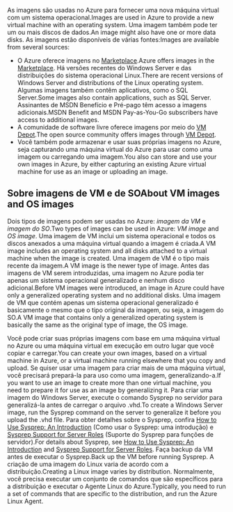 

<span data-ttu-id="276e5-101">As imagens são usadas no Azure para fornecer uma nova máquina virtual com um sistema operacional.</span><span class="sxs-lookup"><span data-stu-id="276e5-101">Images are used in Azure to provide a new virtual machine with an operating system.</span></span> <span data-ttu-id="276e5-102">Uma imagem também pode ter um ou mais discos de dados.</span><span class="sxs-lookup"><span data-stu-id="276e5-102">An image might also have one or more data disks.</span></span> <span data-ttu-id="276e5-103">As imagens estão disponíveis de várias fontes:</span><span class="sxs-lookup"><span data-stu-id="276e5-103">Images are available from several sources:</span></span>

* <span data-ttu-id="276e5-104">O Azure oferece imagens no [Marketplace](https://azure.microsoft.com/gallery/virtual-machines/).</span><span class="sxs-lookup"><span data-stu-id="276e5-104">Azure offers images in the [Marketplace](https://azure.microsoft.com/gallery/virtual-machines/).</span></span> <span data-ttu-id="276e5-105">Há versões recentes do Windows Server e das distribuições do sistema operacional Linux.</span><span class="sxs-lookup"><span data-stu-id="276e5-105">There are recent versions of Windows Server and distributions of the Linux operating system.</span></span> <span data-ttu-id="276e5-106">Algumas imagens também contêm aplicativos, como o SQL Server.</span><span class="sxs-lookup"><span data-stu-id="276e5-106">Some images also contain applications, such as SQL Server.</span></span> <span data-ttu-id="276e5-107">Assinantes de MSDN Benefício e Pré-pago têm acesso a imagens adicionais.</span><span class="sxs-lookup"><span data-stu-id="276e5-107">MSDN Benefit and MSDN Pay-as-You-Go subscribers have access to additional images.</span></span>
* <span data-ttu-id="276e5-108">A comunidade de software livre oferece imagens por meio do [VM Depot](http://vmdepot.msopentech.com/List/Index).</span><span class="sxs-lookup"><span data-stu-id="276e5-108">The open source community offers images through [VM Depot](http://vmdepot.msopentech.com/List/Index).</span></span>
* <span data-ttu-id="276e5-109">Você também pode armazenar e usar suas próprias imagens no Azure, seja capturando uma máquina virtual do Azure para usar como uma imagem ou carregando uma imagem.</span><span class="sxs-lookup"><span data-stu-id="276e5-109">You also can store and use your own images in Azure, by either capturing an existing Azure virtual machine for use as an image or uploading an image.</span></span>

## <a name="about-vm-images-and-os-images"></a><span data-ttu-id="276e5-110">Sobre imagens de VM e de SO</span><span class="sxs-lookup"><span data-stu-id="276e5-110">About VM images and OS images</span></span>
<span data-ttu-id="276e5-111">Dois tipos de imagens podem ser usadas no Azure: *imagem da VM* e *imagem do SO*.</span><span class="sxs-lookup"><span data-stu-id="276e5-111">Two types of images can be used in Azure: *VM image* and *OS image*.</span></span> <span data-ttu-id="276e5-112">Uma imagem de VM inclui um sistema operacional e todos os discos anexados a uma máquina virtual quando a imagem é criada.</span><span class="sxs-lookup"><span data-stu-id="276e5-112">A VM image includes an operating system and all disks attached to a virtual machine when the image is created.</span></span> <span data-ttu-id="276e5-113">Uma imagem de VM é o tipo mais recente da imagem.</span><span class="sxs-lookup"><span data-stu-id="276e5-113">A VM image is the newer type of image.</span></span> <span data-ttu-id="276e5-114">Antes das imagens de VM serem introduzidas, uma imagem no Azure podia ter apenas um sistema operacional generalizado e nenhum disco adicional.</span><span class="sxs-lookup"><span data-stu-id="276e5-114">Before VM images were introduced, an image in Azure could have only a generalized operating system and no additional disks.</span></span> <span data-ttu-id="276e5-115">Uma imagem de VM que contém apenas um sistema operacional generalizado é basicamente o mesmo que o tipo original da imagem, ou seja, a imagem do SO.</span><span class="sxs-lookup"><span data-stu-id="276e5-115">A VM image that contains only a generalized operating system is basically the same as the original type of image, the OS image.</span></span>

<span data-ttu-id="276e5-116">Você pode criar suas próprias imagens com base em uma máquina virtual no Azure ou uma máquina virtual em execução em outro lugar que você copiar e carregar.</span><span class="sxs-lookup"><span data-stu-id="276e5-116">You can create your own images, based on a virtual machine in Azure, or a virtual machine running elsewhere that you copy and upload.</span></span> <span data-ttu-id="276e5-117">Se quiser usar uma imagem para criar mais de uma máquina virtual, você precisará prepará-la para uso como uma imagem, generalizando-a.</span><span class="sxs-lookup"><span data-stu-id="276e5-117">If you want to use an image to create more than one virtual machine, you need to prepare it for use as an image by generalizing it.</span></span> <span data-ttu-id="276e5-118">Para criar uma imagem do Windows Server, execute o comando Sysprep no servidor para generalizá-la antes de carregar o arquivo .vhd.</span><span class="sxs-lookup"><span data-stu-id="276e5-118">To create a Windows Server image, run the Sysprep command on the server to generalize it before you upload the .vhd file.</span></span> <span data-ttu-id="276e5-119">Para obter detalhes sobre o Sysprep, confira [How to Use Sysprep: An Introduction](http://go.microsoft.com/fwlink/p/?LinkId=392030) (Como usar o Sysprep: uma introdução) e [Sysprep Support for Server Roles](https://msdn.microsoft.com/windows/hardware/commercialize/manufacture/desktop/sysprep-support-for-server-roles) (Suporte do Sysprep para funções de servidor).</span><span class="sxs-lookup"><span data-stu-id="276e5-119">For details about Sysprep, see [How to Use Sysprep: An Introduction](http://go.microsoft.com/fwlink/p/?LinkId=392030) and [Sysprep Support for Server Roles](https://msdn.microsoft.com/windows/hardware/commercialize/manufacture/desktop/sysprep-support-for-server-roles).</span></span> <span data-ttu-id="276e5-120">Faça backup da VM antes de executar o Sysprep.</span><span class="sxs-lookup"><span data-stu-id="276e5-120">Back up the VM before running Sysprep.</span></span> <span data-ttu-id="276e5-121">A criação de uma imagem do Linux varia de acordo com a distribuição.</span><span class="sxs-lookup"><span data-stu-id="276e5-121">Creating a Linux image varies by distribution.</span></span> <span data-ttu-id="276e5-122">Normalmente, você precisa executar um conjunto de comandos que são específicos para a distribuição e executar o Agente Linux do Azure.</span><span class="sxs-lookup"><span data-stu-id="276e5-122">Typically, you need to run a set of commands that are specific to the distribution, and run the Azure Linux Agent.</span></span>
